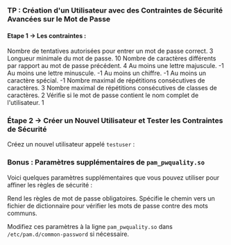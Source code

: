 ### TP : Création d'un Utilisateur avec des Contraintes de Sécurité Avancées sur le Mot de Passe

#### Etape 1 -> Les contraintes :

Nombre de tentatives autorisées pour entrer un mot de passe correct. 3
Longueur minimale du mot de passe. 10
Nombre de caractères différents par rapport au mot de passe précédent. 4
Au moins une lettre majuscule. -1
Au moins une lettre minuscule. -1
Au moins un chiffre. -1
Au moins un caractère spécial. -1
Nombre maximal de répétitions consécutives de caractères. 3
Nombre maximal de répétitions consécutives de classes de caractères. 2
Vérifie si le mot de passe contient le nom complet de l'utilisateur. 1

### Étape 2 -> Créer un Nouvel Utilisateur et Tester les Contraintes de Sécurité
 
Créez un nouvel utilisateur appelé `testuser` :

### Bonus : Paramètres supplémentaires de `pam_pwquality.so`

Voici quelques paramètres supplémentaires que vous pouvez utiliser pour affiner les règles de sécurité :

Rend les règles de mot de passe obligatoires.
Spécifie le chemin vers un fichier de dictionnaire pour vérifier les mots de passe contre des mots communs.

Modifiez ces paramètres à la ligne `pam_pwquality.so` dans `/etc/pam.d/common-password` si nécessaire.